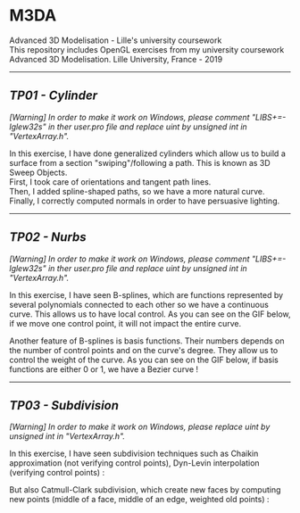 # M3DA

Advanced 3D Modelisation - Lille's university coursework  
This repository includes OpenGL exercises from my university coursework Advanced 3D Modelisation.
Lille University, France - 2019

--------------------------------------------
## _TP01 - Cylinder_

_[Warning] In order to make it work on Windows, please comment "LIBS+=-lglew32s" in ther user.pro file and replace uint by unsigned int in "VertexArray.h"._

In this exercise, I have done generalized cylinders which allow us to build a surface from a section "swiping"/following a path. This is known as 3D Sweep Objects.  
First, I took care of orientations and tangent path lines.  
Then, I added spline-shaped paths, so we have a more natural curve.  
Finally, I correctly computed normals in order to have persuasive lighting.

--------------------------------------------
## _TP02 - Nurbs_

_[Warning] In order to make it work on Windows, please comment "LIBS+=-lglew32s" in ther user.pro file and replace uint by unsigned int in "VertexArray.h"._

In this exercise, I have seen B-splines, which are functions represented by several polynomials connected to each other so we have a continuous curve. This allows us to have local control. As you can see on the GIF below, if we move one control point, it will not impact the entire curve.

Another feature of B-splines is basis functions. Their numbers depends on the number of control points and on the curve's degree. They allow us to control the weight of the curve. As you can see on the GIF below, if basis functions are either 0 or 1, we have a Bezier curve !

--------------------------------------------
## _TP03 - Subdivision_

_[Warning] In order to make it work on Windows, please replace uint by unsigned int in "VertexArray.h"._

In this exercise, I have seen subdivision techniques such as Chaikin approximation (not verifying control points), Dyn-Levin interpolation (verifying control points) :  


But also Catmull-Clark subdivision, which create new faces by computing new points (middle of a face, middle of an edge, weighted old points) :  
